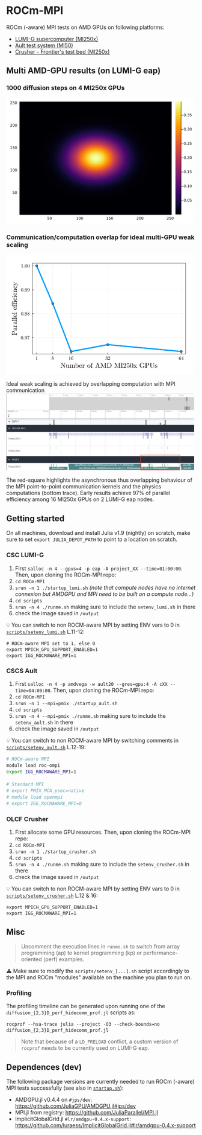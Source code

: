 # ROCm-MPI
ROCm (-aware) MPI tests on AMD GPUs on following platforms:
- [LUMI-G supercomputer (MI250x)](#csc-lumi-g)
- [Ault test system (MI50)](#cscs-ault)
- [Crusher - Frontier's test bed (MI250x)](#olcf-crusher)

## Multi AMD-GPU results (on LUMI-G eap)

### 1000 diffusion steps on 4 MI250x GPUs
<img src="docs/Temp_ap_4_254_254_lumi.png" alt="rocm and mpi" width="500">

### Communication/computation overlap for ideal multi-GPU weak scaling
<img src="docs/weak_scale_lumi.png" alt="weakscaling LUMI" width="500">

Ideal weak scaling is achieved by overlapping computation with MPI communication
<img src="docs/hide_comm_diff3D_8gpus.png" alt="rocm and mpi" width="500">

The red-square highlights the asynchronous thus overlapping behaviour of the MPI point-to-point communication kernels and the physics computations (bottom trace). Early results achieve 97% of parallel efficiency among 16 MI250x GPUs on 2 LUMI-G eap nodes.


## Getting started

On all machines, download and install Julia v1.9 (nightly) on scratch, make sure to set `export JULIA_DEPOT_PATH` to point to a location on scratch.

### CSC LUMI-G
1. First `salloc -n 4 --gpus=4 -p eap -A project_XX --time=01:00:00`. Then, upon cloning the ROCm-MPI repo:
2. `cd ROCm-MPI`
3. `srun -n 1 ./startup_lumi.sh` _(note that compute nodes have no internet connexion but AMDGPU and MPI need to be built on a compute node...)_
4. `cd scripts`
5. `srun -n 4 ./runme.sh` making sure to include the `setenv_lumi.sh` in there
6. check the image saved in `/output`

:bulb: You can switch to non ROCM-aware MPI by setting ENV vars to 0 in [`scripts/setenv_lumi.sh`](scripts/setenv_lumi.sh) L.11-12:

```
# ROCm-aware MPI set to 1, else 0
export MPICH_GPU_SUPPORT_ENABLED=1
export IGG_ROCMAWARE_MPI=1
```

### CSCS Ault
1. First `salloc -n 4 -p amdvega -w ault20 --gres=gpu:4 -A cXX --time=04:00:00`. Then, upon cloning the ROCm-MPI repo:
2. `cd ROCm-MPI`
3. `srun -n 1 --mpi=pmix ./startup_ault.sh`
4. `cd scripts`
5. `srun -n 4 --mpi=pmix ./runme.sh` making sure to include the `setenv_ault.sh` in there
6. check the image saved in `/output`

:bulb: You can switch to non ROCM-aware MPI by switching comments in [`scripts/setenv_ault.sh`](scripts/setenv_ault.sh) L.12-19:

```bash
# ROCm-aware MPI
module load roc-ompi
export IGG_ROCMAWARE_MPI=1

# Standard MPI
# export PMIX_MCA_psec=native
# module load openmpi
# export IGG_ROCMAWARE_MPI=0
```

### OLCF Crusher
1. First allocate some GPU resources. Then, upon cloning the ROCm-MPI repo:
2. `cd ROCm-MPI`
3. `srun -n 1 ./startup_crusher.sh`
4. `cd scripts`
5. `srun -n 4 ./runme.sh` making sure to include the `setenv_crusher.sh` in there
6. check the image saved in `/output`

:bulb: You can switch to non ROCM-aware MPI by setting ENV vars to 0 in [`scripts/setenv_crusher.sh`](scripts/setenv_crusher.sh) L.12 & 16:

```
export MPICH_GPU_SUPPORT_ENABLED=1
export IGG_ROCMAWARE_MPI=1
```


## Misc

> Uncomment the execution lines in `runme.sh` to switch from array programming (ap) to kernel programming (kp) or performance-oriented (perf) examples.

:warning: Make sure to modify the `scripts/setenv_[...].sh` script accordingly to the MPI and ROCm "modules" available on the machine you plan to run on.

### Profiling
The profiling timeline can be generated upon running one of the `diffusion_{2,3}D_perf_hidecomm_prof.jl` scripts as:

```
rocprof --hsa-trace julia --project -O3 --check-bounds=no diffusion_{2,3}D_perf_hidecomm_prof.jl
```

> Note that because of a `LD_PRELOAD` conflict, a custom version of `rocprof` needs to be currently used on LUMI-G eap.

## Dependences (dev)
The following package versions are currently needed to run ROCm (-aware) MPI tests successfully (see also in [`startup.sh`](startup.sh)):
- AMDGPU.jl v0.4.4 on `#jps/dev`: https://github.com/JuliaGPU/AMDGPU.jl#jps/dev
- MPI.jl from registry: https://github.com/JuliaParallel/MPI.jl
- ImplicitGlobalGrid.jl `#lr/amdgpu-0.4.x-support`: https://github.com/luraess/ImplicitGlobalGrid.jl#lr/amdgpu-0.4.x-support
